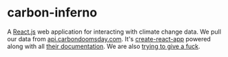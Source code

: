 # carbon-inferno

A [React.js] web application for interacting with climate change data. We pull
our data from [api.carbondoomsday.com]. It's [create-react-app] powered along
with all [their documentation]. We are also [trying to give a fuck].

[React.js]: https://facebook.github.io/react/
[create-react-app]: https://github.com/facebookincubator/create-react-app
[their documentation]: https://github.com/facebookincubator/create-react-app/blob/master/packages/react-scripts/template/README.md
[api.carbondoomsday.com]: http://api.carbondoomsday.com/apidocs/
[trying to give a fuck]: http://titojankowski.com/no-one-gives-a-fck-about-climate-change/
